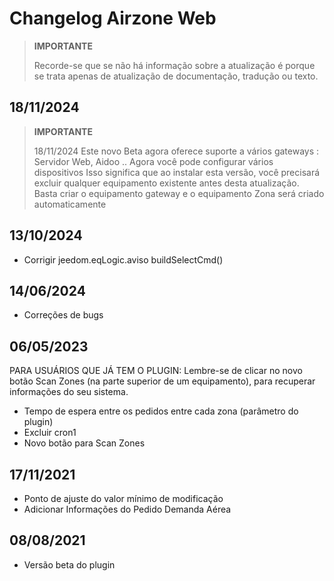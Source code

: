 # Changelog Airzone Web

>**IMPORTANTE**
>
>Recorde-se que se não há informação sobre a atualização é porque se trata apenas de atualização de documentação, tradução ou texto.


## 18/11/2024

>**IMPORTANTE**
>
> 18/11/2024
> Este novo Beta agora oferece suporte a vários gateways : Servidor Web, Aidoo ..
> Agora você pode configurar vários dispositivos
> Isso significa que ao instalar esta versão, você precisará excluir qualquer equipamento existente antes desta atualização.
> Basta criar o equipamento gateway e o equipamento Zona será criado automaticamente

## 13/10/2024

- Corrigir jeedom.eqLogic.aviso buildSelectCmd()


## 14/06/2024

- Correções de bugs

## 06/05/2023

PARA USUÁRIOS QUE JÁ TEM O PLUGIN:
Lembre-se de clicar no novo botão Scan Zones (na parte superior de um equipamento), para recuperar informações do seu sistema.

- Tempo de espera entre os pedidos entre cada zona (parâmetro do plugin)
- Excluir cron1
- Novo botão para Scan Zones

## 17/11/2021

- Ponto de ajuste do valor mínimo de modificação
- Adicionar Informações do Pedido Demanda Aérea

## 08/08/2021

- Versão beta do plugin

